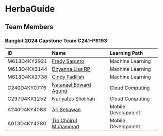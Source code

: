 # HerbaGuide

## Team Members
### Bangkit 2024 Capstone Team C241-PS193

| ID              | Name                           | Learning Path       |
|:----------------|:-------------------------------|:--------------------|
| M613D4KY2921     | [Fredy Saputro](https://github.com/xxdyoh) | Machine Learning    |
| M613D4KX3144     | [Dhyanna Lisa RP](https://github.com/delisarp)                     | Machine Learning    |
| M613D4KX2738     | [Cindy Fadillah](https://github.com/cndye)        | Machine Learning    |
| C240D4KY0776     | [Natanael Edward Agung](https://github.com/NatanaelEdward)        | Cloud Computing     |
| C297D4KX1252     | [Nuriyatus Sholihah](https://github.com/nuriyatussholihah) | Cloud Computing     |
| A240D4KY4083     | [Ari Setiawan](https://github.com/arisetiawan0)      | Mobile Development  |
| A013D4KY4280     | [Tio Choirul Muhammad](https://github.com/tiochoirul)                      | Mobile Development  |


